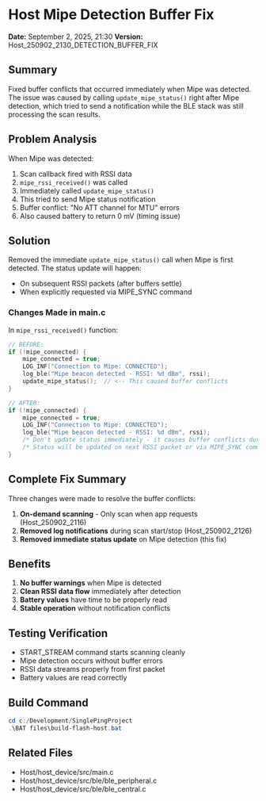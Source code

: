 # Host Mipe Detection Buffer Fix
**Date:** September 2, 2025, 21:30
**Version:** Host_250902_2130_DETECTION_BUFFER_FIX

## Summary
Fixed buffer conflicts that occurred immediately when Mipe was detected. The issue was caused by calling `update_mipe_status()` right after Mipe detection, which tried to send a notification while the BLE stack was still processing the scan results.

## Problem Analysis
When Mipe was detected:
1. Scan callback fired with RSSI data
2. `mipe_rssi_received()` was called
3. Immediately called `update_mipe_status()`
4. This tried to send Mipe status notification
5. Buffer conflict: "No ATT channel for MTU" errors
6. Also caused battery to return 0 mV (timing issue)

## Solution
Removed the immediate `update_mipe_status()` call when Mipe is first detected. The status update will happen:
- On subsequent RSSI packets (after buffers settle)
- When explicitly requested via MIPE_SYNC command

### Changes Made in main.c

In `mipe_rssi_received()` function:
```c
// BEFORE:
if (!mipe_connected) {
    mipe_connected = true;
    LOG_INF("Connection to Mipe: CONNECTED");
    log_ble("Mipe beacon detected - RSSI: %d dBm", rssi);
    update_mipe_status();  // <-- This caused buffer conflicts
}

// AFTER:
if (!mipe_connected) {
    mipe_connected = true;
    LOG_INF("Connection to Mipe: CONNECTED");
    log_ble("Mipe beacon detected - RSSI: %d dBm", rssi);
    /* Don't update status immediately - it causes buffer conflicts during scan */
    /* Status will be updated on next RSSI packet or via MIPE_SYNC command */
}
```

## Complete Fix Summary
Three changes were made to resolve the buffer conflicts:

1. **On-demand scanning** - Only scan when app requests (Host_250902_2116)
2. **Removed log notifications** during scan start/stop (Host_250902_2126)
3. **Removed immediate status update** on Mipe detection (this fix)

## Benefits
1. **No buffer warnings** when Mipe is detected
2. **Clean RSSI data flow** immediately after detection
3. **Battery values** have time to be properly read
4. **Stable operation** without notification conflicts

## Testing Verification
- START_STREAM command starts scanning cleanly
- Mipe detection occurs without buffer errors
- RSSI data streams properly from first packet
- Battery values are read correctly

## Build Command
```powershell
cd c:/Development/SinglePingProject
.\BAT files\build-flash-host.bat
```

## Related Files
- Host/host_device/src/main.c
- Host/host_device/src/ble/ble_peripheral.c
- Host/host_device/src/ble/ble_central.c
